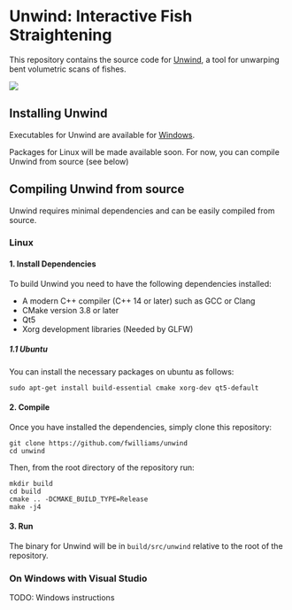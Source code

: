 # Unwind: Interactive Fish Straightening

This repository contains the source code for [Unwind](https://cs.nyu.edu/~francisw/files/unwind.pdf), a tool for unwarping bent volumetric scans of fishes.

![](https://github.com/fwilliams/unwind/blob/master/img/teaser.png)

## Installing Unwind
Executables for Unwind are available for [Windows](https://drive.google.com/open?id=1sMOADLW4UndNcVG1y5wLlFNg16LJLoGY). 

Packages for Linux will be made available soon. For now, you can compile Unwind from source (see below)

## Compiling Unwind from source
Unwind requires minimal dependencies and can be easily compiled from source.


### Linux

#### 1. Install Dependencies
To build Unwind you need to have the following dependencies installed:
* A modern C++ compiler (C++ 14 or later) such as GCC or Clang
* CMake version 3.8 or later
* Qt5 
* Xorg development libraries (Needed by GLFW)
##### 1.1 Ubuntu
You can install the necessary packages on ubuntu as follows:
```
sudo apt-get install build-essential cmake xorg-dev qt5-default
```

#### 2. Compile
Once you have installed the dependencies, simply clone this repository:
```
git clone https://github.com/fwilliams/unwind
cd unwind
```

Then, from the root directory of the repository run:
```
mkdir build
cd build
cmake .. -DCMAKE_BUILD_TYPE=Release
make -j4
```

#### 3. Run
The binary for Unwind will be in `build/src/unwind` relative to the root of the repository.

### On Windows with Visual Studio
TODO: Windows instructions
